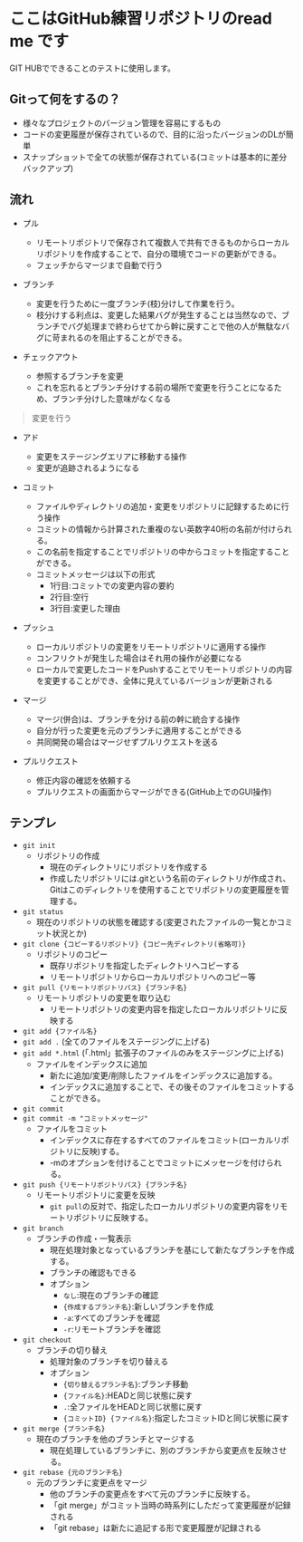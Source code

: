 # ここはGitHub練習リポジトリのread me です
GIT HUBでできることのテストに使用します。

## Gitって何をするの？
 - 様々なプロジェクトのバージョン管理を容易にするもの
 - コードの変更履歴が保存されているので、目的に沿ったバージョンのDLが簡単
 - スナップショットで全ての状態が保存されている(コミットは基本的に差分バックアップ)

## 流れ
 - プル
   - リモートリポジトリで保存されて複数人で共有できるものからローカルリポジトリを作成することで、自分の環境でコードの更新ができる。
   - フェッチからマージまで自動で行う

 - ブランチ
   - 変更を行うために一度ブランチ(枝)分けして作業を行う。
   - 枝分けする利点は、変更した結果バグが発生することは当然なので、ブランチでバグ処理まで終わらせてから幹に戻すことで他の人が無駄なバグに苛まれるのを阻止することができる。

 - チェックアウト
    - 参照するブランチを変更
    - これを忘れるとブランチ分けする前の場所で変更を行うことになるため、ブランチ分けした意味がなくなる

> 変更を行う

 - アド
   - 変更をステージングエリアに移動する操作
   - 変更が追跡されるようになる

 - コミット
   - ファイルやディレクトリの追加・変更をリポジトリに記録するために行う操作
   - コミットの情報から計算された重複のない英数字40桁の名前が付けられる。
   - この名前を指定することでリポジトリの中からコミットを指定することができる。
   - コミットメッセージは以下の形式
      - 1行目:コミットでの変更内容の要約
      - 2行目:空行
      - 3行目:変更した理由

 - プッシュ
    - ローカルリポジトリの変更をリモートリポジトリに適用する操作
    - コンフリクトが発生した場合はそれ用の操作が必要になる
    - ローカルで変更したコードをPushすることでリモートリポジトリの内容を変更することができ、全体に見えているバージョンが更新される

 - マージ
   - マージ(併合)は、ブランチを分ける前の幹に統合する操作
   - 自分が行った変更を元のブランチに適用することができる
   - 共同開発の場合はマージせずプルリクエストを送る

 - プルリクエスト
   - 修正内容の確認を依頼する
   - プルリクエストの画面からマージができる(GitHub上でのGUI操作)

## テンプレ
 - `git init`
    - リポジトリの作成
       - 現在のディレクトリにリポジトリを作成する
       - 作成したリポジトリには.gitという名前のディレクトリが作成され、Gitはこのディレクトリを使用することでリポジトリの変更履歴を管理する。
 - `git status`
    - 現在のリポジトリの状態を確認する(変更されたファイルの一覧とかコミット状況とか)
 - `git clone {コピーするリポジトリ} {コピー先ディレクトリ(省略可)}`
    - リポジトリのコピー
       - 既存リポジトリを指定したディレクトリへコピーする
       - リモートリポジトリからローカルリポジトリへのコピー等
 - `git pull {リモートリポジトリパス} {ブランチ名}`
    - リモートリポジトリの変更を取り込む
       - リモートリポジトリの変更内容を指定したローカルリポジトリに反映する
 - `git add {ファイル名}`
 - `git add .` (全てのファイルをステージングに上げる)
 - `git add *.html` (「.html」拡張子のファイルのみをステージングに上げる)
    - ファイルをインデックスに追加
       - 新たに追加/変更/削除したファイルをインデックスに追加する。
       - インデックスに追加することで、その後そのファイルをコミットすることができる。
 - `git commit`
 - `git commit -m "コミットメッセージ"`
    - ファイルをコミット
       - インデックスに存在するすべてのファイルをコミット(ローカルリポジトリに反映)する。
       - -mのオプションを付けることでコミットにメッセージを付けられる。
 - `git push {リモートリポジトリパス} {ブランチ名}`
    - リモートリポジトリに変更を反映
       - `git pull`の反対で、指定したローカルリポジトリの変更内容をリモートリポジトリに反映する。
 - `git branch`
    - ブランチの作成・一覧表示
       - 現在処理対象となっているブランチを基にして新たなブランチを作成する。
       - ブランチの確認もできる
       - オプション
          - `なし`:現在のブランチの確認
          - `{作成するブランチ名}`:新しいブランチを作成
          - `-a`:すべてのブランチを確認
          - `-r`:リモートブランチを確認
 - `git checkout`
    - ブランチの切り替え
       - 処理対象のブランチを切り替える
       - オプション
          - `{切り替えるブランチ名}`:ブランチ移動
          - `{ファイル名}`:HEADと同じ状態に戻す
          - `.`:全ファイルをHEADと同じ状態に戻す
          - `{コミットID} {ファイル名}`:指定したコミットIDと同じ状態に戻す
 - `git merge {ブランチ名}`
    - 現在のブランチを他のブランチとマージする
       - 現在処理しているブランチに、別のブランチから変更点を反映させる。
 - `git rebase {元のブランチ名}`
    - 元のブランチに変更点をマージ
       - 他のブランチの変更点をすべて元のブランチに反映する。
       - 「git merge」がコミット当時の時系列にしただって変更履歴が記録される
       - 「git rebase」は新たに追記する形で変更履歴が記録される
